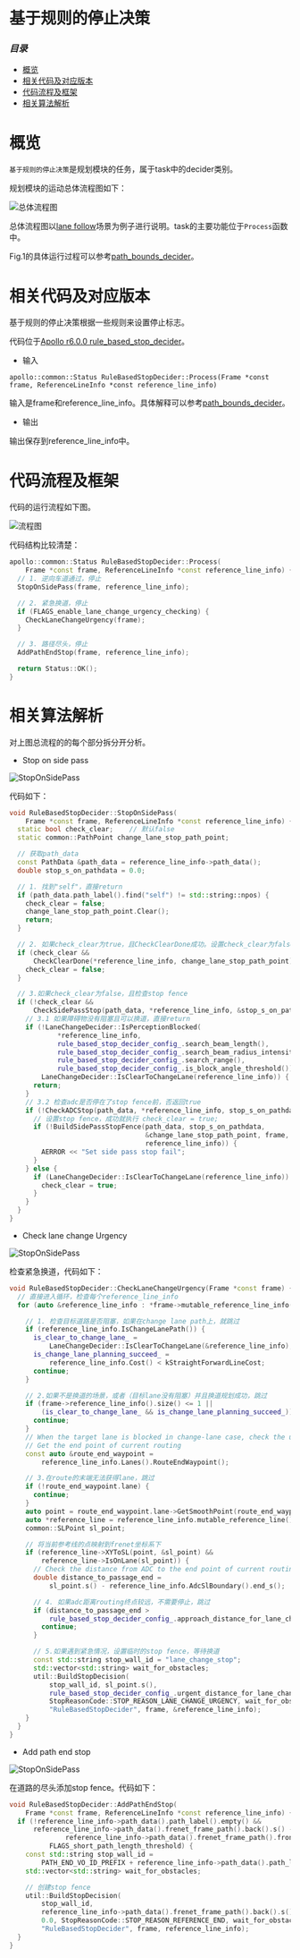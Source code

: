 # 基于规则的停止决策

### *目录*

- [概览](#概览)
- [相关代码及对应版本](#相关代码及对应版本)
- [代码流程及框架](#代码流程及框架)
- [相关算法解析](#相关算法解析)

# 概览

`基于规则的停止决策`是规划模块的任务，属于task中的decider类别。

规划模块的运动总体流程图如下：

![总体流程图](images/lane_follow.png)

总体流程图以[lane follow](https://github.com/ApolloAuto/apollo/blob/r6.0.0/modules/planning/conf/scenario/lane_follow_config.pb.txt)场景为例子进行说明。task的主要功能位于`Process`函数中。

Fig.1的具体运行过程可以参考[path_bounds_decider]()。

# 相关代码及对应版本

基于规则的停止决策根据一些规则来设置停止标志。

代码位于[Apollo r6.0.0 rule_based_stop_decider](https://github.com/ApolloAuto/apollo/tree/r6.0.0/modules/planning/tasks/deciders/rule_based_stop_decider)。

- 输入

`apollo::common::Status RuleBasedStopDecider::Process(Frame *const frame, ReferenceLineInfo *const reference_line_info)`

输入是frame和reference_line_info。具体解释可以参考[path_bounds_decider]()。

- 输出

输出保存到reference_line_info中。


# 代码流程及框架

代码的运行流程如下图。

![流程图](images/rule_based_stop_decider.png)

代码结构比较清楚：

```C++
apollo::common::Status RuleBasedStopDecider::Process(
    Frame *const frame, ReferenceLineInfo *const reference_line_info) {
  // 1. 逆向车道通过，停止
  StopOnSidePass(frame, reference_line_info);

  // 2. 紧急换道，停止
  if (FLAGS_enable_lane_change_urgency_checking) {
    CheckLaneChangeUrgency(frame);
  }

  // 3. 路径尽头，停止
  AddPathEndStop(frame, reference_line_info);

  return Status::OK();
}
```

# 相关算法解析

对上图总流程的的每个部分拆分开分析。

- Stop on side pass

![StopOnSidePass](images/stop_on_side_pass.png)

代码如下：

```C++
void RuleBasedStopDecider::StopOnSidePass(
    Frame *const frame, ReferenceLineInfo *const reference_line_info) {
  static bool check_clear;    // 默认false
  static common::PathPoint change_lane_stop_path_point;

  // 获取path_data
  const PathData &path_data = reference_line_info->path_data();
  double stop_s_on_pathdata = 0.0;

  // 1. 找到"self"，直接return
  if (path_data.path_label().find("self") != std::string::npos) {
    check_clear = false;
    change_lane_stop_path_point.Clear();
    return;
  }

  // 2. 如果check_clear为true，且CheckClearDone成功。设置check_clear为false
  if (check_clear &&
      CheckClearDone(*reference_line_info, change_lane_stop_path_point)) {
    check_clear = false;
  }

  // 3.如果check_clear为false，且检查stop fence
  if (!check_clear &&
      CheckSidePassStop(path_data, *reference_line_info, &stop_s_on_pathdata)) {
    // 3.1 如果障碍物没有阻塞且可以换道，直接return
    if (!LaneChangeDecider::IsPerceptionBlocked(
            *reference_line_info,
            rule_based_stop_decider_config_.search_beam_length(),
            rule_based_stop_decider_config_.search_beam_radius_intensity(),
            rule_based_stop_decider_config_.search_range(),
            rule_based_stop_decider_config_.is_block_angle_threshold()) &&
        LaneChangeDecider::IsClearToChangeLane(reference_line_info)) {
      return;
    }
    // 3.2 检查adc是否停在了stop fence前，否返回true
    if (!CheckADCStop(path_data, *reference_line_info, stop_s_on_pathdata)) {
      // 设置stop fence，成功就执行 check_clear = true;
      if (!BuildSidePassStopFence(path_data, stop_s_on_pathdata,
                                  &change_lane_stop_path_point, frame,
                                  reference_line_info)) {
        AERROR << "Set side pass stop fail";
      }
    } else {
      if (LaneChangeDecider::IsClearToChangeLane(reference_line_info)) {
        check_clear = true;
      }
    }
  }
}
```

- Check lane change Urgency

![StopOnSidePass](images/check_lane_change_urgency.png)

检查紧急换道，代码如下：

```C++
void RuleBasedStopDecider::CheckLaneChangeUrgency(Frame *const frame) {
  // 直接进入循环，检查每个reference_line_info
  for (auto &reference_line_info : *frame->mutable_reference_line_info()) {

    // 1. 检查目标道路是否阻塞，如果在change lane path上，就跳过
    if (reference_line_info.IsChangeLanePath()) {
      is_clear_to_change_lane_ =
          LaneChangeDecider::IsClearToChangeLane(&reference_line_info);
      is_change_lane_planning_succeed_ =
          reference_line_info.Cost() < kStraightForwardLineCost;
      continue;
    }

    // 2.如果不是换道的场景，或者（目标lane没有阻塞）并且换道规划成功，跳过
    if (frame->reference_line_info().size() <= 1 ||
        (is_clear_to_change_lane_ && is_change_lane_planning_succeed_)) {
      continue;
    }
    // When the target lane is blocked in change-lane case, check the urgency
    // Get the end point of current routing
    const auto &route_end_waypoint =
        reference_line_info.Lanes().RouteEndWaypoint();

    // 3.在route的末端无法获得lane，跳过
    if (!route_end_waypoint.lane) {
      continue;
    }
    auto point = route_end_waypoint.lane->GetSmoothPoint(route_end_waypoint.s);
    auto *reference_line = reference_line_info.mutable_reference_line();
    common::SLPoint sl_point;

    // 将当前参考线的点映射到frenet坐标系下
    if (reference_line->XYToSL(point, &sl_point) &&
        reference_line->IsOnLane(sl_point)) {
      // Check the distance from ADC to the end point of current routing
      double distance_to_passage_end =
          sl_point.s() - reference_line_info.AdcSlBoundary().end_s();

      // 4. 如果adc距离routing终点较远，不需要停止，跳过
      if (distance_to_passage_end >
          rule_based_stop_decider_config_.approach_distance_for_lane_change()) {
        continue;
      }

      // 5.如果遇到紧急情况，设置临时的stop fence，等待换道
      const std::string stop_wall_id = "lane_change_stop";
      std::vector<std::string> wait_for_obstacles;
      util::BuildStopDecision(
          stop_wall_id, sl_point.s(),
          rule_based_stop_decider_config_.urgent_distance_for_lane_change(),
          StopReasonCode::STOP_REASON_LANE_CHANGE_URGENCY, wait_for_obstacles,
          "RuleBasedStopDecider", frame, &reference_line_info);
    }
  }
}
```

- Add path end stop

![StopOnSidePass](images/add_path_end_stop.png)

在道路的尽头添加stop fence。代码如下：

```C++
void RuleBasedStopDecider::AddPathEndStop(
    Frame *const frame, ReferenceLineInfo *const reference_line_info) {
  if (!reference_line_info->path_data().path_label().empty() &&
      reference_line_info->path_data().frenet_frame_path().back().s() -
              reference_line_info->path_data().frenet_frame_path().front().s() <
          FLAGS_short_path_length_threshold) {
    const std::string stop_wall_id =
        PATH_END_VO_ID_PREFIX + reference_line_info->path_data().path_label();
    std::vector<std::string> wait_for_obstacles;

    // 创建stop fence
    util::BuildStopDecision(
        stop_wall_id,
        reference_line_info->path_data().frenet_frame_path().back().s() - 5.0,
        0.0, StopReasonCode::STOP_REASON_REFERENCE_END, wait_for_obstacles,
        "RuleBasedStopDecider", frame, reference_line_info);
  }
}
```